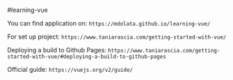 #learning-vue

You can find application on:
`https://mdolata.github.io/learning-vue/`

For set up project:
`https://www.taniarascia.com/getting-started-with-vue/`

Deploying a build to Github Pages:
`https://www.taniarascia.com/getting-started-with-vue/#deploying-a-build-to-github-pages`

Official guide:
`https://vuejs.org/v2/guide/`
